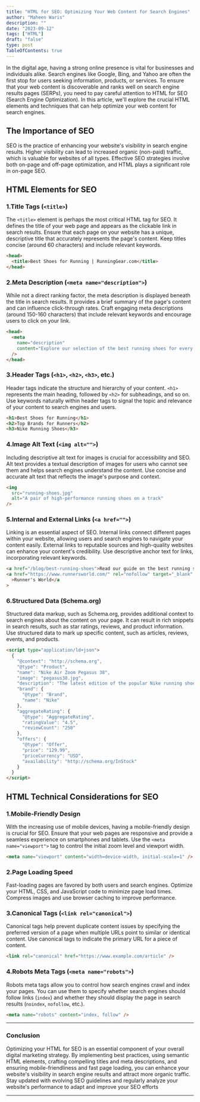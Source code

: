 ```yaml
---
title: "HTML for SEO: Optimizing Your Web Content for Search Engines"
author: "Maheen Waris"
description: ""
date: "2023-09-12"
tags: ["HTML"]
draft: "false"
type: post
TableOfContents: true
---
```


In the digital age, having a strong online presence is vital for businesses and individuals alike. Search engines like Google, Bing, and Yahoo are often the first stop for users seeking information, products, or services. To ensure that your web content is discoverable and ranks well on search engine results pages (SERPs), you need to pay careful attention to HTML for SEO (Search Engine Optimization). In this article, we'll explore the crucial HTML elements and techniques that can help optimize your web content for search engines.

## The Importance of SEO

SEO is the practice of enhancing your website's visibility in search engine results. Higher visibility can lead to increased organic (non-paid) traffic, which is valuable for websites of all types. Effective SEO strategies involve both on-page and off-page optimization, and HTML plays a significant role in on-page SEO.

## HTML Elements for SEO

### 1.Title Tags (`<title>`)

The `<title>` element is perhaps the most critical HTML tag for SEO. It defines the title of your web page and appears as the clickable link in search results. Ensure that each page on your website has a unique, descriptive title that accurately represents the page's content. Keep titles concise (around 60 characters) and include relevant keywords.

```html
<head>
  <title>Best Shoes for Running | RunningGear.com</title>
</head>
```

### 2.Meta Description (`<meta name="description">`)

While not a direct ranking factor, the meta description is displayed beneath the title in search results. It provides a brief summary of the page's content and can influence click-through rates. Craft engaging meta descriptions (around 150-160 characters) that include relevant keywords and encourage users to click on your link.

```html
<head>
  <meta
    name="description"
    content="Explore our selection of the best running shoes for every type of runner. Discover top brands and find the perfect pair to enhance your performance."
  />
</head>
```

### 3.Header Tags (`<h1>`, `<h2>`, `<h3>`, etc.)

Header tags indicate the structure and hierarchy of your content. `<h1>` represents the main heading, followed by `<h2>` for subheadings, and so on. Use keywords naturally within header tags to signal the topic and relevance of your content to search engines and users.

```html
<h1>Best Shoes for Running</h1>
<h2>Top Brands for Runners</h2>
<h3>Nike Running Shoes</h3>
```

### 4.Image Alt Text (`<img alt="">`)

Including descriptive alt text for images is crucial for accessibility and SEO. Alt text provides a textual description of images for users who cannot see them and helps search engines understand the content. Use concise and accurate alt text that reflects the image's purpose and context.

```html
<img
  src="running-shoes.jpg"
  alt="A pair of high-performance running shoes on a track"
/>
```

### 5.Internal and External Links (`<a href="">`)

Linking is an essential aspect of SEO. Internal links connect different pages within your website, allowing users and search engines to navigate your content easily. External links to reputable sources and high-quality websites can enhance your content's credibility. Use descriptive anchor text for links, incorporating relevant keywords.

```html
<a href="/blog/best-running-shoes">Read our guide on the best running shoes</a>
<a href="https://www.runnersworld.com/" rel="nofollow" target="_blank"
  >Runner's World</a
>
```

### 6.Structured Data (Schema.org)

Structured data markup, such as Schema.org, provides additional context to search engines about the content on your page. It can result in rich snippets in search results, such as star ratings, reviews, and product information. Use structured data to mark up specific content, such as articles, reviews, events, and products.

```html
<script type="application/ld+json">
  {
    "@context": "http://schema.org",
    "@type": "Product",
    "name": "Nike Air Zoom Pegasus 38",
    "image": "pegasus38.jpg",
    "description": "The latest edition of the popular Nike running shoe...",
    "brand": {
      "@type": "Brand",
      "name": "Nike"
    },
    "aggregateRating": {
      "@type": "AggregateRating",
      "ratingValue": "4.5",
      "reviewCount": "250"
    },
    "offers": {
      "@type": "Offer",
      "price": "129.99",
      "priceCurrency": "USD",
      "availability": "http://schema.org/InStock"
    }
  }
</script>
```

## HTML Technical Considerations for SEO

### 1.Mobile-Friendly Design

With the increasing use of mobile devices, having a mobile-friendly design is crucial for SEO. Ensure that your web pages are responsive and provide a seamless experience on smartphones and tablets. Use the `<meta name="viewport">` tag to control the initial zoom level and viewport width.

```html
<meta name="viewport" content="width=device-width, initial-scale=1" />
```

### 2.Page Loading Speed

Fast-loading pages are favored by both users and search engines. Optimize your HTML, CSS, and JavaScript code to minimize page load times. Compress images and use browser caching to improve performance.

### 3.Canonical Tags (`<link rel="canonical">`)

Canonical tags help prevent duplicate content issues by specifying the preferred version of a page when multiple URLs point to similar or identical content. Use canonical tags to indicate the primary URL for a piece of content.

```html
<link rel="canonical" href="https://www.example.com/article" />
```

### 4.Robots Meta Tags (`<meta name="robots">`)

Robots meta tags allow you to control how search engines crawl and index your pages. You can use them to specify whether search engines should follow links (`index`) and whether they should display the page in search results (`noindex`, `nofollow`, etc.).

```html
<meta name="robots" content="index, follow" />
```

<hr>

### Conclusion

Optimizing your HTML for SEO is an essential component of your overall digital marketing strategy. By implementing best practices, using semantic HTML elements, crafting compelling titles and meta descriptions, and ensuring mobile-friendliness and fast page loading, you can enhance your website's visibility in search engine results and attract more organic traffic. Stay updated with evolving SEO guidelines and regularly analyze your website's performance to adapt and improve your SEO efforts

<script src="https://utteranc.es/client.js"
        repo="maheenwaris/Website"
        issue-term="pathname"
        theme="github-dark"
        crossorigin="anonymous"
        async>
</script>

---
